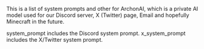 This is a list of system prompts and other for ArchonAI, which is a private AI model used for our Discord server, X (Twitter) page, Email and hopefully Minecraft in the future.

system_prompt includes the Discord system prompt.
x_system_prompt includes the X/Twitter system prompt.
